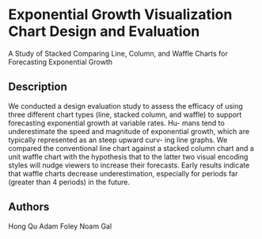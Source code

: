 # Exponential Growth Visualization Chart Design and Evaluation

A Study of Stacked Comparing Line, Column, and Waffle Charts for Forecasting Exponential Growth

## Description
We conducted a design evaluation study to assess the efficacy of
using three different chart types (line, stacked column, and waffle)
to support forecasting exponential growth at variable rates. Hu-
mans tend to underestimate the speed and magnitude of exponential
growth, which are typically represented as an steep upward curv-
ing line graphs. We compared the conventional line chart against
a stacked column chart and a unit waffle chart with the hypothesis
that to the latter two visual encoding styles will nudge viewers to
increase their forecasts. Early results indicate that waffle charts
decrease underestimation, especially for periods far (greater than 4
periods) in the future.

## Authors
Hong Qu
Adam Foley
Noam Gal

